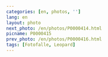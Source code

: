 ```yaml
---
categories: [en, photos, '']
lang: en
layout: photo
next_photo: /en/photos/P0000414.html
picname: P0000415
prev_photo: /en/photos/P0000416.html
tags: [Fotofalle, Leopard]
---
```

